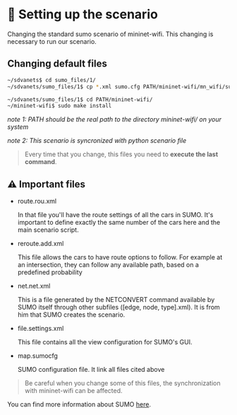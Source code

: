 # :wrench: Setting up the scenario
Changing the standard sumo scenario of mininet-wifi. This changing is necessary to run our scenario. 

## Changing default files
```bash
~/sdvanets$ cd sumo_files/1/
~/sdvanets/sumo_files/1$ cp *.xml sumo.cfg PATH/mininet-wifi/mn_wifi/sumo/data/

~/sdvanets/sumo_files/1$ cd PATH/mininet-wifi/
~/mininet-wifi$ sudo make install
```
_note 1: PATH should be the real path to the directory mininet-wifi/ on your system_

_note 2: This scenario is syncronized with python scenario file_

>Every time that you change, this files you need to **execute the last command**.

## :warning: Important files
- route.rou.xml

    In that file you'll have the route settings of all the cars in SUMO. It's important to define exactly the same number of the cars here and the main scenario script.

- reroute.add.xml

    This file allows the cars to have route options to follow. For example at an intersection, they can follow any available path, based on a predefined probability

- net.net.xml

    This is a file generated by the NETCONVERT command available by SUMO itself through other subfiles ([edge, node, type].xml). It is from him that SUMO creates the scenario.

- file.settings.xml
    
    This file contains all the view configuration for SUMO's GUI.

- map.sumocfg

    SUMO configuration file. It link all files cited above

> Be careful when you change some of this files, the synchronization with mininet-wifi can be affected.


You can find more information about SUMO [here](https://www.eclipse.org/sumo/).